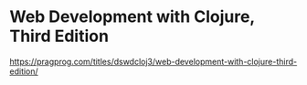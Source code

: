 # Web Development with Clojure, Third Edition #

<https://pragprog.com/titles/dswdcloj3/web-development-with-clojure-third-edition/>

